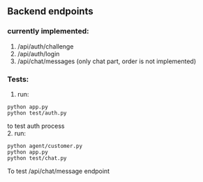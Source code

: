 ## Backend endpoints
### currently implemented:
1. /api/auth/challenge
2. /api/auth/login
3. /api/chat/messages (only chat part, order is not implemented)

### Tests:
1. run:
```
python app.py
python test/auth.py 
```
to test auth process  
2. run:
```
python agent/customer.py
python app.py
python test/chat.py 
```
To test /api/chat/message endpoint